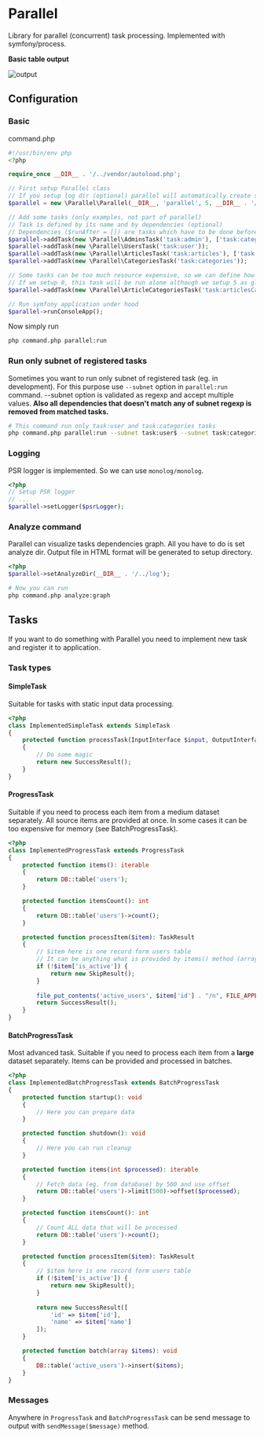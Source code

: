 # Parallel

Library for parallel (concurrent) task processing. Implemented with symfony/process.

**Basic table output**

![output](https://user-images.githubusercontent.com/1409647/81825294-c428c400-9536-11ea-92d9-5e227291c58a.gif)

## Configuration

### Basic
command.php
```php
#!/usr/bin/env php
<?php

require_once __DIR__ . '/../vendor/autoload.php';

// First setup Parallel class
// If you setup log dir (optional) parallel will automatically create sub folder /stats and log running statistics in json format here.
$parallel = new \Parallel\Parallel(__DIR__, 'parallel', 5, __DIR__ . '/../log');

// Add some tasks (only examples, not part of parallel)
// Task is defined by its name and by dependencies (optional)
// Dependencies ($runAfter = []) are tasks which have to be done before task can start
$parallel->addTask(new \Parallel\AdminsTask('task:admin'), ['task:categories']);
$parallel->addTask(new \Parallel\UsersTask('task:user'));
$parallel->addTask(new \Parallel\ArticlesTask('task:articles'), ['task:admin', 'task:user']);
$parallel->addTask(new \Parallel\CategoriesTask('task:categories'));

// Some tasks can be too much resource expensive, so we can define how many tasks can run along this task.
// If we setup 0, this task will be run alone although we setup 5 as global max concurrent
$parallel->addTask(new \Parallel\ArticleCategoriesTask('task:articlesCategories'), 0);

// Run symfony application under hood
$parallel->runConsoleApp();

```

Now simply run
```sh
php command.php parallel:run
```

### Run only subnet of registered tasks
Sometimes you want to run only subnet of registered task (eg. in development). For this purpose use ```--subnet``` option in ```parallel:run``` command. 
--subnet option is validated as regexp and accept multiple values. **Also all dependencies that doesn't match any of subnet regexp is removed from matched tasks.**
 
```sh
# This command run only task:user and task:categories tasks
php command.php parallel:run --subnet task:user$ --subnet task:categories$
```

### Logging

PSR logger is implemented. So we can use ```monolog/monolog```.

```php
<?php
// Setup PSR logger
// ...
$parallel->setLogger($psrLogger);
```

### Analyze command
Parallel can visualize tasks dependencies graph. All you have to do is set analyze dir. Output file in HTML format will be generated to setup directory.
```php
<?php
$parallel->setAnalyzeDir(__DIR__ . '/../log');
```

```sh
# Now you can run
php command.php analyze:graph
```

## Tasks
If you want to do something with Parallel you need to implement new task and register it to application.

### Task types

#### SimpleTask

Suitable for tasks with static input data processing.

```php
<?php
class ImplementedSimpleTask extends SimpleTask
{
    protected function processTask(InputInterface $input, OutputInterface $output): TaskResult
    {
        // Do some magic
        return new SuccessResult();
    }
}
```

#### ProgressTask

Suitable if you need to process each item from a medium dataset separately. All source items are
provided at once. In some cases it can be too expensive for memory (see BatchProgressTask).

```php
<?php
class ImplementedProgressTask extends ProgressTask
{
    protected function items(): iterable
    {
        return DB::table('users');
    }

    protected function itemsCount(): int
    {
        return DB::table('users')->count();
    }

    protected function processItem($item): TaskResult
    {
        // $item here is one record form users table
        // It can be anything what is provided by items() method (array, object ...)
        if (!$item['is_active']) {
            return new SkipResult();
        }
        
        file_put_contents('active_users', $item['id'] . "/n", FILE_APPEND | LOCK_EX);
        return SuccessResult();
    }
}
```

#### BatchProgressTask

Most advanced task. Suitable if you need to process each item from a **large** dataset separately.
Items can be provided and processed in batches.

```php
<?php
class ImplementedBatchProgressTask extends BatchProgressTask
{
    protected function startup(): void
    {
        // Here you can prepare data
    }

    protected function shutdown(): void
    {
        // Here you can run cleanup
    }

    protected function items(int $processed): iterable
    {
        // Fetch data (eg. from database) by 500 and use offset
        return DB::table('users')->limit(500)->offset($processed);
    }

    protected function itemsCount(): int
    {
        // Count ALL data that will be processed
        return DB::table('users')->count();
    }

    protected function processItem($item): TaskResult
    {
        // $item here is one record form users table
        if (!$item['is_active']) {
            return new SkipResult();
        }
        
        return new SuccessResult([
            'id' => $item['id'],
            'name' => $item['name']
        ]);
    }

    protected function batch(array $items): void
    {
        DB::table('active_users')->insert($items);
    }
}

```

### Messages
Anywhere in ```ProgressTask``` and ```BatchProgressTask``` can be send message to output with ```sendMessage($message)``` method.